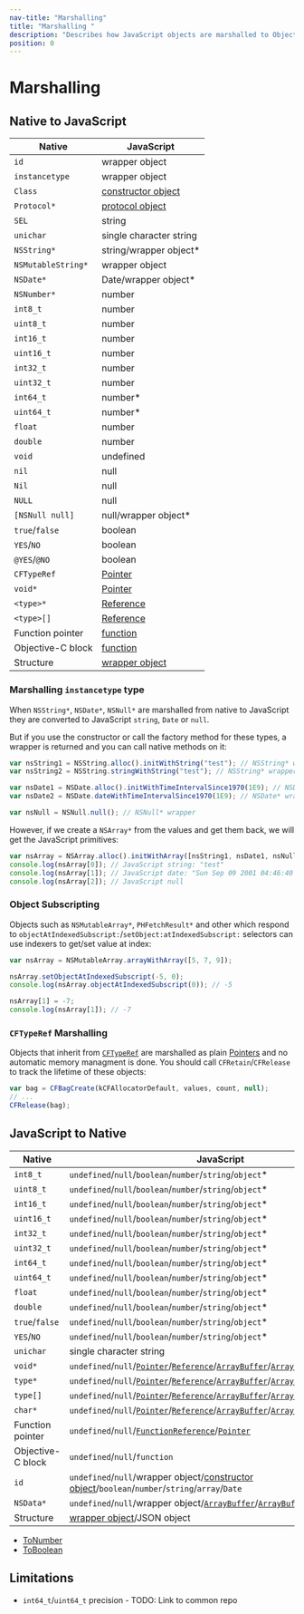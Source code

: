 ```yaml
---
nav-title: "Marshalling"
title: "Marshalling "
description: "Describes how JavaScript objects are marshalled to Objective-C and back."
position: 0
---
```


# Marshalling

## Native to JavaScript
| Native             | JavaScript                                  |
| ------             | ----------                                  |
| `id`               | wrapper object                              |
| `instancetype`     | wrapper object                              |
| `Class`            | [constructor object](types/ObjC-Classes.md) |
| `Protocol*`        | [protocol object](types/ObjC-Protocols.md)  |
| `SEL`              | string                                      |
| `unichar`          | single character string                     |
| `NSString*`        | string/wrapper object*                      |
| `NSMutableString*` | wrapper object                              |
| `NSDate*`          | Date/wrapper object*                        |
| `NSNumber*`        | number                                      |
| `int8_t`           | number                                      |
| `uint8_t`          | number                                      |
| `int16_t`          | number                                      |
| `uint16_t`         | number                                      |
| `int32_t`          | number                                      |
| `uint32_t`         | number                                      |
| `int64_t`          | number*                                     |
| `uint64_t`         | number*                                     |
| `float`            | number                                      |
| `double`           | number                                      |
| `void`             | undefined                                   |
| `nil`              | null                                        |
| `Nil`              | null                                        |
| `NULL`             | null                                        |
| `[NSNull null]`    | null/wrapper object*                        |
| `true`/`false`     | boolean                                     |
| `YES`/`NO`         | boolean                                     |
| `@YES`/`@NO`       | boolean                                     |
| `CFTypeRef`        | [Pointer](types/C-Pointers.md)              |
| `void*`            | [Pointer](types/C-Pointers.md)              |
| `<type>*`          | [Reference](Interop.md)                     |
| `<type>[]`         | [Reference](Interop.md)                     |
| Function pointer   | [function](types/C-Function-Pointers.md)    |
| Objective-C block  | [function](types/ObjC-Blocks)               |
| Structure          | [wrapper object](types/C-Structures.md)     |

### Marshalling `instancetype` type
When `NSString*`, `NSDate*`, `NSNull*` are marshalled from native to JavaScript they are converted to JavaScript `string`, `Date` or `null`.

But if you use the constructor or call the factory method for these types, a wrapper is returned and you can call native methods on it:

```javascript
var nsString1 = NSString.alloc().initWithString("test"); // NSString* wrapper
var nsString2 = NSString.stringWithString("test"); // NSString* wrapper

var nsDate1 = NSDate.alloc().initWithTimeIntervalSince1970(1E9); // NSDate* wrapper
var nsDate2 = NSDate.dateWithTimeIntervalSince1970(1E9); // NSDate* wrapper

var nsNull = NSNull.null(); // NSNull* wrapper
```

However, if we create a `NSArray*` from the values and get them back, we will get the JavaScript primitives:
```javascript
var nsArray = NSArray.alloc().initWithArray([nsString1, nsDate1, nsNull]);
console.log(nsArray[0]); // JavaScript string: "test"
console.log(nsArray[1]); // JavaScript date: "Sun Sep 09 2001 04:46:40 GMT+0300 (EEST)"
console.log(nsArray[2]); // JavaScript null
```

### Object Subscripting
Objects such as `NSMutableArray*`, `PHFetchResult*` and other which respond to `objectAtIndexedSubscript:`/`setObject:atIndexedSubscript:` selectors can use indexers to get/set value at index:

```javascript
var nsArray = NSMutableArray.arrayWithArray([5, 7, 9]);

nsArray.setObjectAtIndexedSubscript(-5, 0);
console.log(nsArray.objectAtIndexedSubscript(0)); // -5

nsArray[1] = -7;
console.log(nsArray[1]); // -7
```

### `CFTypeRef` Marshalling
Objects that inherit from [`CFTypeRef`](https://developer.apple.com/library/ios/documentation/CoreFoundation/Reference/CFTypeRef/index.html) are marshalled as plain [Pointers](types/C-Pointers.md) and no automatic memory managment is done. You should call `CFRetain`/`CFRelease` to track the lifetime of these objects:

```javascript
var bag = CFBagCreate(kCFAllocatorDefault, values, count, null);
// ...
CFRelease(bag);
```

## JavaScript to Native
| Native            | JavaScript                                                                                                                                                                                                                                                                                          |
| ------            | ----------                                                                                                                                                                                                                                                                                          |
| `int8_t`          | `undefined`/`null`/`boolean`/`number`/`string`/`object`*                                                                                                                                                                                                                                       |
| `uint8_t`         | `undefined`/`null`/`boolean`/`number`/`string`/`object`*                                                                                                                                                                                                                                       |
| `int16_t`         | `undefined`/`null`/`boolean`/`number`/`string`/`object`*                                                                                                                                                                                                                                       |
| `uint16_t`        | `undefined`/`null`/`boolean`/`number`/`string`/`object`*                                                                                                                                                                                                                                       |
| `int32_t`         | `undefined`/`null`/`boolean`/`number`/`string`/`object`*                                                                                                                                                                                                                                       |
| `uint32_t`        | `undefined`/`null`/`boolean`/`number`/`string`/`object`*                                                                                                                                                                                                                                       |
| `int64_t`         | `undefined`/`null`/`boolean`/`number`/`string`/`object`*                                                                                                                                                                                                                                       |
| `uint64_t`        | `undefined`/`null`/`boolean`/`number`/`string`/`object`*                                                                                                                                                                                                                                       |
| `float`           | `undefined`/`null`/`boolean`/`number`/`string`/`object`*                                                                                                                                                                                                                                       |
| `double`          | `undefined`/`null`/`boolean`/`number`/`string`/`object`*                                                                                                                                                                                                                                       |
| `true`/`false`    | `undefined`/`null`/`boolean`/`number`/`string`/`object`*                                                                                                                                                                                                                                       |
| `YES`/`NO`        | `undefined`/`null`/`boolean`/`number`/`string`/`object`*                                                                                                                                                                                                                                       |
| `unichar`         | single character string                                                                                                                                                                                                                                                                             |
| `void*`           | `undefined`/`null`/[`Pointer`](types/C-Pointers.md)/[`Reference`](types/C-Pointers.md)/[`ArrayBuffer`](https://developer.mozilla.org/en-US/docs/Web/JavaScript/Reference/Global_Objects/ArrayBuffer)/[`ArrayBufferView`](https://developer.mozilla.org/en-US/docs/Web/API/ArrayBufferView)          |
| `type*`           | `undefined`/`null`/[`Pointer`](types/C-Pointers.md)/[`Reference`](types/C-Pointers.md)/[`ArrayBuffer`](https://developer.mozilla.org/en-US/docs/Web/JavaScript/Reference/Global_Objects/ArrayBuffer)/[`ArrayBufferView`](https://developer.mozilla.org/en-US/docs/Web/API/ArrayBufferView)          |
| `type[]`          | `undefined`/`null`/[`Pointer`](types/C-Pointers.md)/[`Reference`](types/C-Pointers.md)/[`ArrayBuffer`](https://developer.mozilla.org/en-US/docs/Web/JavaScript/Reference/Global_Objects/ArrayBuffer)/[`ArrayBufferView`](https://developer.mozilla.org/en-US/docs/Web/API/ArrayBufferView)          |
| `char*`           | `undefined`/`null`/[`Pointer`](types/C-Pointers.md)/[`Reference`](types/C-Pointers.md)/[`ArrayBuffer`](https://developer.mozilla.org/en-US/docs/Web/JavaScript/Reference/Global_Objects/ArrayBuffer)/[`ArrayBufferView`](https://developer.mozilla.org/en-US/docs/Web/API/ArrayBufferView)/`string` |
| Function pointer  | `undefined`/`null`/[`FunctionReference`](types/C-Function-Pointers.md)/[`Pointer`](types/C-Pointers.md)                                                                                                                                                                                             |
| Objective-C block | `undefined`/`null`/`function`                                                                                                                                                                                                                                                                       |
| `id`              | `undefined`/`null`/wrapper object/[constructor object](types/ObjC-Classes.md)/`boolean`/`number`/`string`/`array`/`Date`                                                                                                                                                                            |
| `NSData*`         | `undefined`/`null`/wrapper object/[`ArrayBuffer`](https://developer.mozilla.org/en-US/docs/Web/JavaScript/Reference/Global_Objects/ArrayBuffer)/[`ArrayBufferView`](https://developer.mozilla.org/en-US/docs/Web/API/ArrayBufferView)                                                               |
| Structure         | [wrapper object](types/C-Structures.md)/JSON object                                                                                                                                                                                                                                                 |

 * [ToNumber](http://ecma262-5.com/ELS5_HTML.htm#Section_9.3)
 * [ToBoolean](http://ecma262-5.com/ELS5_HTML.htm#Section_9.2)


## Limitations

 * `int64_t`/`uint64_t` precision - TODO: Link to common repo
